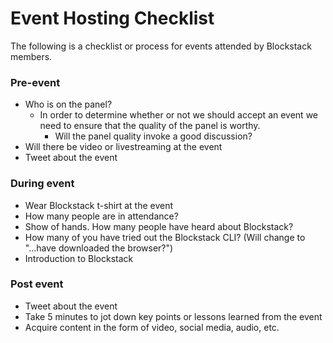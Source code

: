 # Event Hosting Checklist

The following is a checklist or process for events attended by Blockstack members.

### Pre-event

* Who is on the panel?
  * In order to determine whether or not we should accept an event we need to ensure that the quality of the panel is worthy.
    * Will the panel quality invoke a good discussion?
* Will there be video or livestreaming at the event
* Tweet about the event

### During event

* Wear Blockstack t-shirt at the event
* How many people are in attendance?
* Show of hands. How many people have heard about Blockstack?
* How many of you have tried out the Blockstack CLI? (Will change to "...have downloaded the browser?")
* Introduction to Blockstack

### Post event

* Tweet about the event
* Take 5 minutes to jot down key points or lessons learned from the event
* Acquire content in the form of video, social media, audio, etc.
